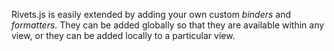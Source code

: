 Rivets.js is easily extended by adding your own custom *binders* and *formatters*. They can be added globally so that they are available within any view, or they can be added locally to a particular view.
